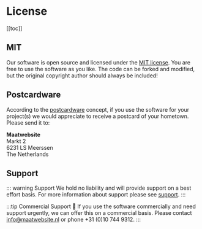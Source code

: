 # License

[[toc]]

## MIT
Our software is open source and licensed under the [MIT license](https://choosealicense.com/licenses/mit/). You are free to use the software as you like. The code can be forked and modified, but the original copyright author should always be included!

## Postcardware
According to the [postcardware](https://en.wikipedia.org/wiki/Postcardware) concept, if you use the software for your project(s) we would appreciate to receive a postcard of your hometown. Please send it to:

**Maatwebsite**  
Markt 2  
6231 LS Meerssen  
The Netherlands  

## Support

::: warning Support
We hold no liability and will provide support on a best effort basis. For more information about support please see [support](/csv/1.0/getting-started/support.html).
:::

:::tip Commercial Support
:rocket: If you use the software commercially and need support urgently, we can offer this on a commercial basis. Please contact <info@maatwebsite.nl> or phone +31 (0)10 744 9312.
::: 
